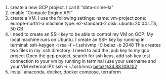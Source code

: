 1. create a new GCP project. I call it "data-crime-la"
2. enable "Compute Engine API"
3. create a VM. I use the following settings:
   name: vm-project
   zone: europe-north1-a
   machine type: e2-standard-2
   disk: ubuntu 20.04 LTS, 50 GB
4. I need to create an SSH key to be able to control my VM on GCP:
   My local machine runs on Ubuntu. I create an SSH key by running in terminal: ssh-keygen -t rsa -f ~/.ssh/vmp -C belaz -b 2048
   This creates two files in my .ssh directory: I need to add the .pub key to my gcp project
   Open the gcp project, search for ssh keys, add ssh key
   test connection to your vm by running in terminal (use your username and your VM external IP): ssh -i ~/.ssh/vmp belaz@34.88.109.102
5. Install anaconda, docker, docker compose, terraform
